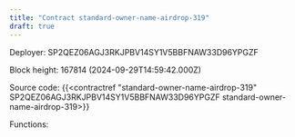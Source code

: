 ```yaml
---
title: "Contract standard-owner-name-airdrop-319"
draft: true
---
```

Deployer: SP2QEZ06AGJ3RKJPBV14SY1V5BBFNAW33D96YPGZF


 



Block height: 167814 (2024-09-29T14:59:42.000Z)

Source code: {{<contractref "standard-owner-name-airdrop-319" SP2QEZ06AGJ3RKJPBV14SY1V5BBFNAW33D96YPGZF standard-owner-name-airdrop-319>}}

Functions:



